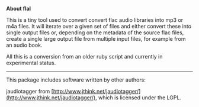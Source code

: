 
**About flal**

This is a tiny tool used to convert convert flac audio libraries into mp3 or m4a files. It will iterate over a given set of files and either convert these into single output files or, depending on the metadata of the source flac files, create a single large output file from multiple input files, for example from an audio book.

All this is a conversion from an older ruby script and currently in experimental status.

---

This package includes software written by other authors:

jaudiotagger from [http://www.jthink.net/jaudiotagger/](http://www.jthink.net/jaudiotagger/), which is licensed under the LGPL.

